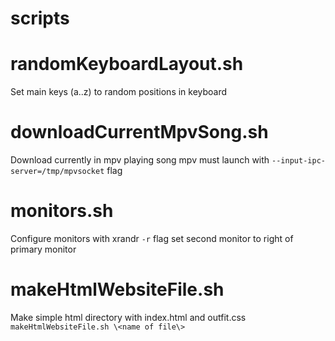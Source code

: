 # scripts

# randomKeyboardLayout.sh
Set main keys (a..z) to random positions in keyboard

# downloadCurrentMpvSong.sh
Download currently in mpv playing song
mpv must launch with `--input-ipc-server=/tmp/mpvsocket` flag

# monitors.sh
Configure monitors with xrandr
`-r` flag set second monitor to right of primary monitor

# makeHtmlWebsiteFile.sh
Make simple html directory with index.html and outfit.css
`makeHtmlWebsiteFile.sh \<name of file\>`
